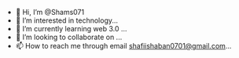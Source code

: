 - 👋 Hi, I’m @Shams071
- 👀 I’m interested in technology...
- 🌱 I’m currently learning web 3.0 ...
- 💞️ I’m looking to collaborate on ...
- 📫 How to reach me through email shafiishaban0701@gmail.com...

<!---
Shams071/Shams071 is a ✨ special ✨ repository because its `README.md` (this file) appears on your GitHub profile.
You can click the Preview link to take a look at your changes.
--->
